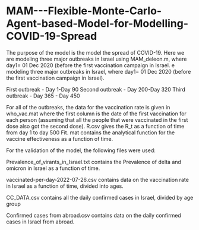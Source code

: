 # MAM---Flexible-Monte-Carlo-Agent-based-Model-for-Modelling-COVID-19-Spread


The purpose of the model is the model the spread of COVID-19. Here we are modeling three major outbreaks in Israel using MAM_deleon.m, where day1= 01 Dec 2020 (before the first vaccination campaign in Israel. e modeling three major outbreaks in Israel, where day1= 01 Dec 2020
(before the first vaccination campaign in Israel). 

First outbreak - Day 1-Day 90
Second outbreak - Day 200-Day 320
Third outbreak - Day 365 - Day 450

For all of the outbreaks, the data for the vaccination rate is given in who_vac.mat where the first column is the date of the first vaccination for each person (assuming that all the people that were vaccinated in the first dose also got the second dose).
R.csv gives the R_t as a function of time from day 1 to day 500
Fit. mat contains the analytical function for the vaccine effectiveness as a function of time. 

For the validation of the model, the following files were used:

Prevalence_of_virants_in_Israel.txt contains the Prevalence of delta and omicron in Israel as a function of time.

vaccinated-per-day-2022-07-26.csv contains data on the vaccination rate in Israel as a function of time, divided into ages.

CC_DATA.csv  contains all the daily confirmed cases in Israel, divided by age group

Confirmed cases from abroad.csv contains data on the daily confirmed cases in Israel from abroad. 
